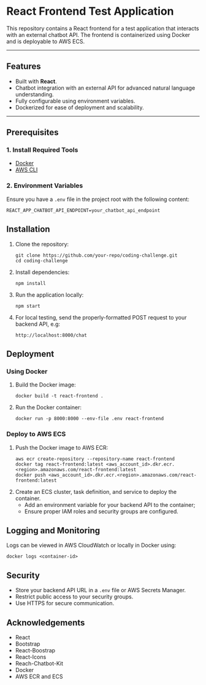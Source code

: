 # React Frontend Test Application

This repository contains a React frontend for a test application that interacts with an external chatbot API. The frontend is containerized using Docker and is deployable to AWS ECS.

---

## Features

- Built with **React**.
- Chatbot integration with an external API for advanced natural language understanding.
- Fully configurable using environment variables.
- Dockerized for ease of deployment and scalability.

---

## Prerequisites

### 1. Install Required Tools

- [Docker](https://www.docker.com/products/docker-desktop)
- [AWS CLI](https://aws.amazon.com/cli/)

### 2. Environment Variables

Ensure you have a `.env` file in the project root with the following content:

```
REACT_APP_CHATBOT_API_ENDPOINT=your_chatbot_api_endpoint
```

## Installation

1. Clone the repository:
   ```
   git clone https://github.com/your-repo/coding-challenge.git
   cd coding-challenge
   ```
2. Install dependencies:
   ```
   npm install
   ```
3. Run the application locally:
   ```
   npm start
   ```
4. For local testing, send the properly-formatted POST request to your backend API, e.g:
   ```
   http://localhost:8000/chat
   ```

## Deployment

### Using Docker

1. Build the Docker image:
   ```
   docker build -t react-frontend .
   ```
2. Run the Docker container:
   ```
   docker run -p 8000:8000 --env-file .env react-frontend
   ```

### Deploy to AWS ECS

1. Push the Docker image to AWS ECR:
   ```
   aws ecr create-repository --repository-name react-frontend
   docker tag react-frontend:latest <aws_account_id>.dkr.ecr.<region>.amazonaws.com/react-frontend:latest
   docker push <aws_account_id>.dkr.ecr.<region>.amazonaws.com/react-frontend:latest
   ```
2. Create an ECS cluster, task definition, and service to deploy the container.
   - Add an environment variable for your backend API to the container;
   - Ensure proper IAM roles and security groups are configured.

## Logging and Monitoring

Logs can be viewed in AWS CloudWatch or locally in Docker using:

```
docker logs <container-id>
```

## Security

- Store your backend API URL in a `.env` file or AWS Secrets Manager.
- Restrict public access to your security groups.
- Use HTTPS for secure communication.

## Acknowledgements

- React
- Bootstrap
- React-Boostrap
- React-Icons
- Reach-Chatbot-Kit
- Docker
- AWS ECR and ECS
